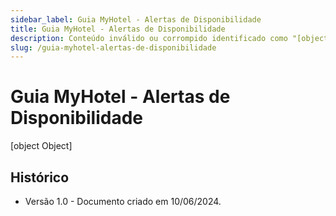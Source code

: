 ```yaml
---
sidebar_label: Guia MyHotel - Alertas de Disponibilidade
title: Guia MyHotel - Alertas de Disponibilidade
description: Conteúdo inválido ou corrompido identificado como "[object Object]".
slug: /guia-myhotel-alertas-de-disponibilidade
---
```


# Guia MyHotel - Alertas de Disponibilidade

[object Object]

## Histórico

- Versão 1.0 - Documento criado em 10/06/2024.